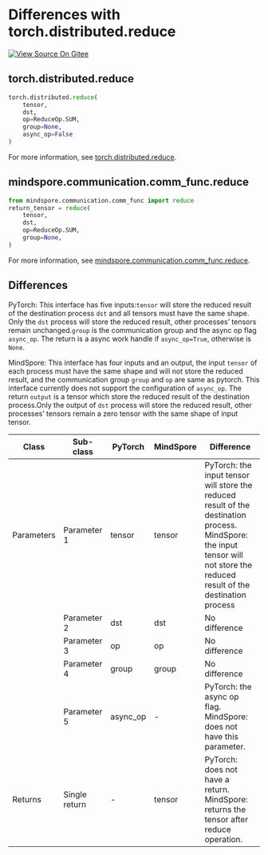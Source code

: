 # Differences with torch.distributed.reduce

[![View Source On Gitee](https://mindspore-website.obs.cn-north-4.myhuaweicloud.com/website-images/master/resource/_static/logo_source_en.svg)](https://gitee.com/mindspore/docs/blob/master/docs/mindspore/source_en/note/api_mapping/pytorch_diff/reduce.md)

## torch.distributed.reduce

```python
torch.distributed.reduce(
    tensor,
    dst,
    op=ReduceOp.SUM,
    group=None,
    async_op=False
)
```

For more information, see [torch.distributed.reduce](https://pytorch.org/docs/1.8.1/distributed.html#torch.distributed.reduce).

## mindspore.communication.comm_func.reduce

```python
from mindspore.communication.comm_func import reduce
return_tensor = reduce(
    tensor,
    dst,
    op=ReduceOp.SUM,
    group=None,
)
```

For more information, see [mindspore.communication.comm_func.reduce](https://www.mindspore.cn/docs/en/master/api_python/communication/mindspore.communication.comm_func.reduce.html#mindspore.communication.comm_func.reduce).

## Differences

PyTorch: This interface has five inputs:`tensor` will store the reduced result of the destination process `dst` and all tensors must have the same shape.  Only the `dst` process will store the reduced result, other processes’ tensors remain unchanged.`group` is the communication group and the async op flag `async_op`.  The return is a async work handle if `async_op=True`, otherwise is `None`.

MindSpore: This interface has four inputs and an output, the input `tensor` of each process must have the same shape and will not store the reduced result, and the communication group `group`  and `op` are same as pytorch. This interface currently does not support the configuration of `async_op`. The return `output` is a tensor which store the reduced result of the destination process.Only the output of `dst` process will store the reduced result, other processes’ tensors remain a zero tensor with the same shape of input tensor.

| Class      | Sub-class     | PyTorch  | MindSpore | Difference                                                                                                                                                                  |
|------------|---------------|----------|-----------|-----------------------------------------------------------------------------------------------------------------------------------------------------------------------------|
| Parameters | Parameter 1   | tensor   | tensor    | PyTorch: the input tensor will store the reduced result of the destination process. MindSpore: the input tensor will not store the reduced result of the destination process |
|            | Parameter 2   | dst      | dst       | No difference                                                                                                                                                               |
|            | Parameter 3   | op       | op        | No difference                                                                                                                                                               |
|            | Parameter 4   | group | group     | No difference                                                                                                                                                               |
|            | Parameter 5   | async_op | -         | PyTorch: the async op flag. MindSpore: does not have this parameter.                                                                                                        |
| Returns    | Single return | -| tensor    | PyTorch: does not have a return. MindSpore: returns the tensor after reduce operation.                                                                              |
